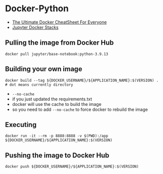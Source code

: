 # Docker-Python

- [The Ultimate Docker CheatSheet For Everyone](https://blog.cloudnativefolks.org/the-ultimate-docker-cheatsheet-for-everyone)
- [Jupyter Docker Stacks](https://github.com/jupyter/docker-stacks)

## Pulling the image from Docker Hub
```shell
docker pull jupyter/base-notebook:python-3.9.13
```

## Building your own image
```shell
docker build --tag ${DOCKER_USERNAME}/${APPLICATION_NAME}:$(VERSION) . # dot means currently directory
```
- `--no-cache` 
- if you just updated the requirements.txt
- docker will use the cache to build the image
- so you need to add `--no-cache` to force docker to rebuild the image

## Executing
```shell
docker run -it --rm -p 8888:8888 -v $(PWD):/app ${DOCKER_USERNAME}/${APPLICATION_NAME}:$(VERSION)
```

## Pushing the image to Docker Hub
```shell
docker push ${DOCKER_USERNAME}/${APPLICATION_NAME}:$(VERSION)
```
